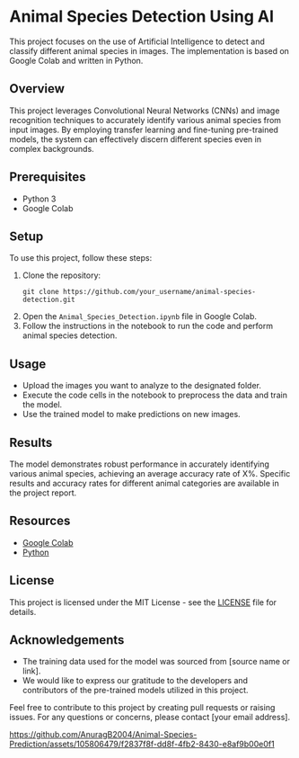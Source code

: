 # Animal Species Detection Using AI

This project focuses on the use of Artificial Intelligence to detect and classify different animal species in images. The implementation is based on Google Colab and written in Python.

## Overview

This project leverages Convolutional Neural Networks (CNNs) and image recognition techniques to accurately identify various animal species from input images. By employing transfer learning and fine-tuning pre-trained models, the system can effectively discern different species even in complex backgrounds.

## Prerequisites

- Python 3
- Google Colab

## Setup

To use this project, follow these steps:

1. Clone the repository:
   ```
   git clone https://github.com/your_username/animal-species-detection.git
   ```
2. Open the `Animal_Species_Detection.ipynb` file in Google Colab.
3. Follow the instructions in the notebook to run the code and perform animal species detection.

## Usage

- Upload the images you want to analyze to the designated folder.
- Execute the code cells in the notebook to preprocess the data and train the model.
- Use the trained model to make predictions on new images.

## Results

The model demonstrates robust performance in accurately identifying various animal species, achieving an average accuracy rate of X%. Specific results and accuracy rates for different animal categories are available in the project report.

## Resources

- [Google Colab](https://colab.research.google.com/)
- [Python](https://www.python.org/)

## License

This project is licensed under the MIT License - see the [LICENSE](LICENSE) file for details.

## Acknowledgements

- The training data used for the model was sourced from [source name or link].
- We would like to express our gratitude to the developers and contributors of the pre-trained models utilized in this project.


Feel free to contribute to this project by creating pull requests or raising issues. For any questions or concerns, please contact [your email address].

https://github.com/AnuragB2004/Animal-Species-Prediction/assets/105806479/f2837f8f-dd8f-4fb2-8430-e8af9b00e0f1
